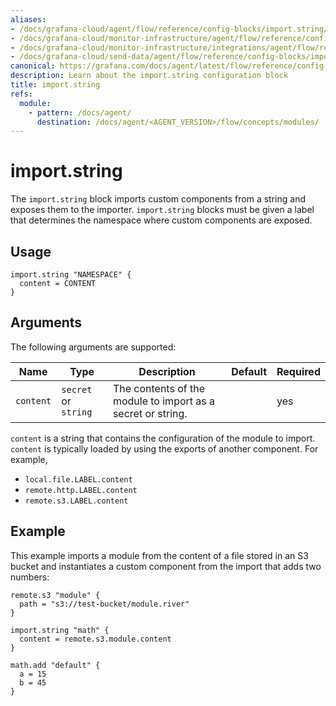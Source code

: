 ```yaml
---
aliases:
- /docs/grafana-cloud/agent/flow/reference/config-blocks/import.string/
- /docs/grafana-cloud/monitor-infrastructure/agent/flow/reference/config-blocks/import.string/
- /docs/grafana-cloud/monitor-infrastructure/integrations/agent/flow/reference/config-blocks/import.string/
- /docs/grafana-cloud/send-data/agent/flow/reference/config-blocks/import.string/
canonical: https://grafana.com/docs/agent/latest/flow/reference/config-blocks/import.string/
description: Learn about the import.string configuration block
title: import.string
refs:
  module:
    - pattern: /docs/agent/
      destination: /docs/agent/<AGENT_VERSION>/flow/concepts/modules/
---
```


# import.string

The `import.string` block imports custom components from a string and exposes them to the importer.
`import.string` blocks must be given a label that determines the namespace where custom components are exposed.

## Usage

```river
import.string "NAMESPACE" {
  content = CONTENT
}
```

## Arguments

The following arguments are supported:

Name      | Type                 | Description                                                 | Default | Required
----------|----------------------|-------------------------------------------------------------|---------|---------
`content` | `secret` or `string` | The contents of the module to import as a secret or string. |         | yes

`content` is a string that contains the configuration of the module to import.
`content` is typically loaded by using the exports of another component. For example,

- `local.file.LABEL.content`
- `remote.http.LABEL.content`
- `remote.s3.LABEL.content`

## Example

This example imports a module from the content of a file stored in an S3 bucket and instantiates a custom component from the import that adds two numbers:

```river
remote.s3 "module" {
  path = "s3://test-bucket/module.river"
}

import.string "math" {
  content = remote.s3.module.content
}

math.add "default" {
  a = 15
  b = 45
}
```

